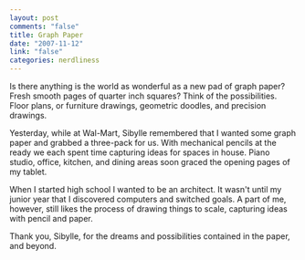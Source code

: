 ```yaml
--- 
layout: post
comments: "false"
title: Graph Paper
date: "2007-11-12"
link: "false"
categories: nerdliness
---
```

Is there anything is the world as wonderful as a new pad of graph paper?  Fresh smooth pages of quarter inch squares?  Think of the possibilities.  Floor plans, or furniture drawings, geometric doodles, and precision drawings.

Yesterday, while at Wal-Mart, Sibylle remembered that I wanted some graph paper and grabbed a three-pack for us.  With mechanical pencils at the ready we each spent time capturing ideas for spaces in house.  Piano studio, office, kitchen, and dining areas soon graced the opening pages of my tablet.

When I started high school I wanted to be an architect.  It wasn't until my junior year that I discovered computers and switched goals.  A part of me, however, still likes the process of drawing things to scale, capturing ideas with pencil and paper.

Thank you, Sibylle, for the dreams and possibilities contained in the paper, and beyond.
